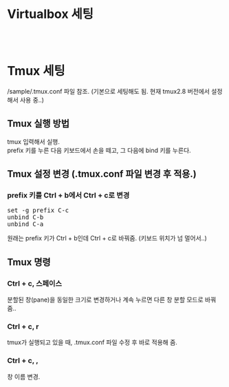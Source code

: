 # Virtualbox 세팅

<br/><br/>


# Tmux 세팅
/sample/.tmux.conf 파일 참조. (기본으로 세팅해도 됨. 현재 tmux2.8 버전에서 설정해서 사용 중..) <br/>

## Tmux 실행 방법
tmux 입력해서 실행.<br/>
prefix 키를 누른 다음 키보드에서 손을 떼고, 그 다음에 bind 키를 누른다.<br/>

## Tmux 설정 변경 (.tmux.conf 파일 변경 후 적용.)

### prefix 키를 Ctrl + b에서 Ctrl + c로 변경
<pre>
set -g prefix C-c
unbind C-b
unbind C-a
</pre>
원래는 prefix 키가 Ctrl + b인데 Ctrl + c로 바꿔줌. (키보드 위치가 넘 멀어서..)<br/>

## Tmux 명령

### Ctrl + c, 스페이스
분할된 창(pane)을 동일한 크기로 변경하거나 계속 누르면 다른 창 분할 모드로 바꿔줌..<br/>

### Ctrl + c, r
tmux가 실행되고 있을 때, .tmux.conf 파일 수정 후 바로 적용해 줌.<br/>

### Ctrl + c, ,
창 이름 변경.<br/>

